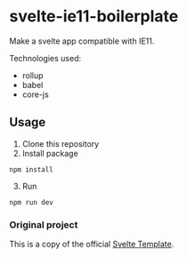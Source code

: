 # svelte-ie11-boilerplate

Make a svelte app compatible with IE11.

Technologies used:

- rollup
- babel
- core-js

## Usage

1. Clone this repository
2. Install package
```
npm install
```
3. Run
```
npm run dev
```

### Original project
This is a copy of the official [Svelte Template](https://github.com/sveltejs/template).
